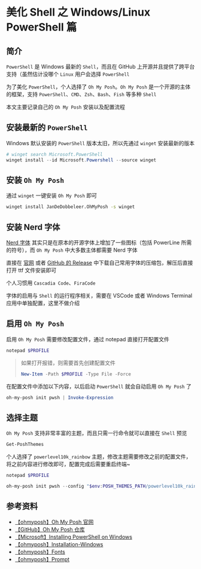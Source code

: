 # 美化 Shell 之 Windows/Linux PowerShell 篇


## 简介

`PowerShell` 是 Windows 最新的 `Shell`，而且在 GitHub 上开源并且提供了跨平台支持（虽然估计没哪个 `Linux` 用户会选择 `PowerShell`

为了美化 `PowerShell`，个人选择了 `Oh My Posh`。`Oh My Posh` 是一个开源的主体的框架，支持 `PowerShell`、`CMD`、`Zsh`、`Bash`、`Fish` 等多种 `Shell`

本文主要记录自己的 `Oh My Posh` 安装以及配置流程
<!-- more -->

## 安装最新的 `PowerShell`

Windows 默认安装的 `PowerShell` 版本太旧，所以先通过 `winget` 安装最新的版本

```PowerShell
# winget search Microsoft.PowerShell
winget install --id Microsoft.Powershell --source winget
```

## 安装 `Oh My Posh`

通过 `winget` 一键安装 `Oh My Posh` 即可

```bash
winget install JanDeDobbeleer.OhMyPosh -s winget
```

## 安装 Nerd 字体

[Nerd 字体](https://www.nerdfonts.com/) 其实只是在原本的开源字体上增加了一些图标（包括 PowerLine 所需的符号），而 `Oh My Posh` 中大多数主体都需要 Nerd 字体

直接在 [官网](https://www.nerdfonts.com/font-downloads) 或者 [GitHub 的 Release](https://github.com/ryanoasis/nerd-fonts/releases) 中下载自己常用字体的压缩包，解压后直接打开 ttf 文件安装即可

个人习惯用 `Cascadia Code`、`FiraCode`

字体的启用与 `Shell` 的运行程序相关，需要在 VSCode 或者 Windows Terminal 应用中单独配置，这里不做介绍

## 启用 `Oh My Posh`

启用 `Oh My Posh` 需要修改配置文件，通过 notepad 直接打开配置文件

```PowerShell
notepad $PROFILE
```

> 如果打开报错，则需要首先创建配置文件
>
> ```PowerShell
> New-Item -Path $PROFILE -Type File -Force
> ```

在配置文件中添加以下内容，以后启动 `PowerShell` 就会自动启用 `Oh My Posh` 了

```PowerShell
oh-my-posh init pwsh | Invoke-Expression
```

## 选择主题

`Oh My Posh` 支持非常丰富的主题，而且只需一行命令就可以直接在 `Shell` 预览

```PowerShell
Get-PoshThemes
```

个人选择了 `powerlevel10k_rainbow` 主题，修改主题需要修改之前的配置文件，将之前内容进行修改即可，配置完成后需要重启终端~

```PowerShell
notepad $PROFILE

oh-my-posh init pwsh --config "$env:POSH_THEMES_PATH/powerlevel10k_rainbow.omp.json" | Invoke-Expression
```

## 参考资料

- [【ohmyposh】Oh My Posh 官网](https://ohmyposh.dev/)
- [【GitHub】Oh My Posh 仓库](https://github.com/JanDeDobbeleer/oh-my-posh)
- [【Microsoft】Installing PowerShell on Windows](https://learn.microsoft.com/en-us/powershell/scripting/install/installing-powershell-on-windows?view=powershell-7.3)
- [【ohmyposh】Installation-Windows](https://ohmyposh.dev/docs/installation/windows)
- [【ohmyposh】Fonts](https://ohmyposh.dev/docs/installation/fonts)
- [【ohmyposh】Prompt](https://ohmyposh.dev/docs/installation/prompt)

